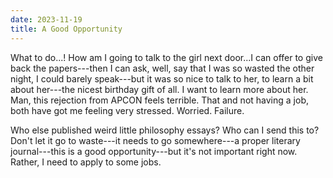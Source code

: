 ```yaml
---
date: 2023-11-19
title: A Good Opportunity
---
```


What to do...! How am I going to talk to the girl next door...I can offer to give back the papers---then I can ask, well, say that I was so wasted the other night, I could barely speak---but it was so nice to talk to her, to learn a bit about her---the nicest birthday gift of all. I want to learn more about her. Man, this rejection from APCON feels terrible. That and not having a job, both have got me feeling very stressed. Worried. Failure.

Who else published weird little philosophy essays? Who can I send this to? Don't let it go to waste---it needs to go somewhere---a proper literary journal---this is a good opportunity---but it's not important right now. Rather, I need to apply to some jobs.
